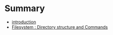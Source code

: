 # Summary

* [introduction](README.md)
* [Filesystem : Directory structure and Commands](filesystem__directory_structure_and_commands.md)

